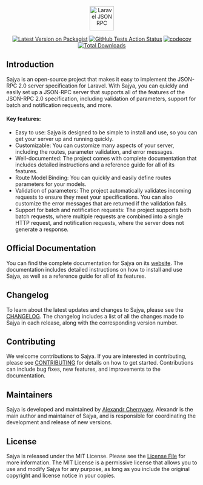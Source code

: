 <p align="center">
    <img src="https://sajya.github.io/img/laravel-sajya.svg" height="64px;" alt="Laravel JSON RPC">
</p>


<p align="center">
    <a href="https://packagist.org/packages/sajya/server"><img src="https://img.shields.io/packagist/v/sajya/server.svg" alt="Latest Version on Packagist"></a>
<a href="https://github.com/sajya/server/actions/workflows/run-tests.yml"><img src="https://github.com/sajya/server/actions/workflows/run-tests.yml/badge.svg" alt="GitHub Tests Action Status"></a>
<a href="https://codecov.io/gh/sajya/server"><img src="https://codecov.io/gh/sajya/server/branch/master/graph/badge.svg" alt="codecov"></a>
<a href="https://packagist.org/packages/sajya/server"><img src="https://img.shields.io/packagist/dt/sajya/server.svg" alt="Total Downloads"></a>
</p>

## Introduction

Sajya is an open-source project that makes it easy to implement the JSON-RPC 2.0 server specification for Laravel. With Sajya, you can quickly and easily set up a JSON-RPC server that supports all of the features of the JSON-RPC 2.0 specification, including validation of parameters, support for batch and notification requests, and more.

#### Key features:

- Easy to use: Sajya is designed to be simple to install and use, so you can get your server up and running quickly.
- Customizable: You can customize many aspects of your server, including the routes, parameter validation, and error messages.
- Well-documented: The project comes with complete documentation that includes detailed instructions and a reference guide for all of its features.
- Route Model Binding: You can quickly and easily define routes parameters for your models.
- Validation of parameters: The project automatically validates incoming requests to ensure they meet your specifications. You can also customize the error messages that are returned if the validation fails.
- Support for batch and notification requests: The project supports both batch requests, where multiple requests are combined into a single HTTP request, and notification requests, where the server does not generate a response.


## Official Documentation

You can find the complete documentation for Sajya on its [website](https://sajya.github.io/). The documentation includes detailed instructions on how to install and use Sajya, as well as a reference guide for all of its features.

## Changelog

To learn about the latest updates and changes to Sajya, please see the [CHANGELOG](CHANGELOG.md). The changelog includes a list of all the changes made to Sajya in each release, along with the corresponding version number.

## Contributing

We welcome contributions to Sajya. If you are interested in contributing, please see [CONTRIBUTING](CONTRIBUTING.md) for details on how to get started. Contributions can include bug fixes, new features, and improvements to the documentation.

## Maintainers

Sajya is developed and maintained by [Alexandr Chernyaev](https://github.com/tabuna). Alexandr is the main author and maintainer of Sajya, and is responsible for coordinating the development and release of new versions.

## License

Sajya is released under the MIT License. Please see the [License File](LICENSE.md) for more information. The MIT License is a permissive license that allows you to use and modify Sajya for any purpose, as long as you include the original copyright and license notice in your copies.
